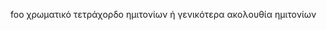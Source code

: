 <!--

author:   Andre Dietrich
email:    andre.dietrich@ovgu.de
version:  1.0.0
language: el_GR
narrator: Greek Female

comment:  Greek dummy version.

translation: Deutsch   German.md
translation: Greek   ../chromatic.md
translation: Français  French.md
translation: Русский   Russian.md

-->
foo
χρωματικό τετράχορδο ημιτονίων ή γενικότερα ακολουθία ημιτονίων
